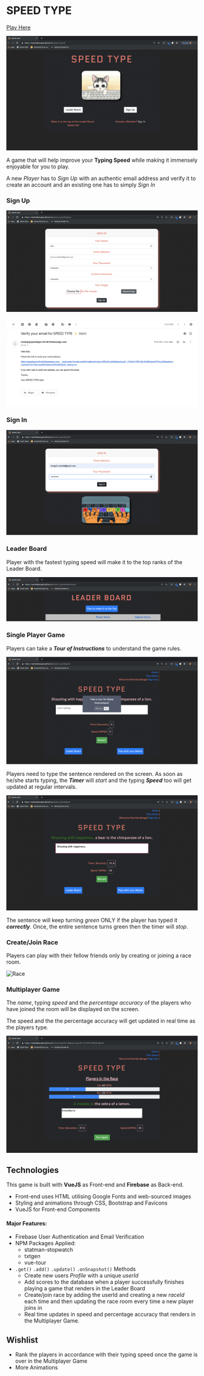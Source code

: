# SPEED TYPE

[Play Here](https://rashidabengali.github.io/speed_type/#/)

![Home Page](src/assets/screenshots/home.png "Home Page")

A game that will help improve your **Typing Speed** while making it immensely enjoyable for you to play.

A new *Player* has to *Sign Up* with an authentic email address and verify it to create an account and an existing one has to simply *Sign In*

### Sign Up

![Sign Up](src/assets/screenshots/signup.png "Sign Up")

![Verify](src/assets/screenshots/verify.png "Verify")

### Sign In

![Sign In](src/assets/screenshots/signin.png "Sign In")

### Leader Board

Player with the fastest typing speed will make it to the top ranks of the Leader Board.

![Leader Board](/src/assets/screenshots/leaderboard.png "leaderboard")

### Single Player Game

Players can take a ***Tour of Instructions*** to understand the game rules.

![Instructions](/src/assets/screenshots/instructions.png "Instructions")

Players need to type the sentence rendered on the screen. As soon as he/she starts typing, the ***Timer*** will *start* and the typing ***Speed*** too will get updated at regular intervals.

![Game](/src/assets/screenshots/game.png "Game")

The sentence will keep turning *green* ONLY if the player has typed it ***correctly***. Once, the entire sentence turns green then the timer will *stop*.

### Create/Join Race

Players can play with their fellow friends only by creating or joining a race room.

![Race](/src/assets/screenshots/race.png "Race")

### Multiplayer Game

The *name*, typing *speed* and the *percentage accuracy* of the players who have joined the room will be displayed on the screen.

The speed and the the percentage accuracy will get updated in real time as the players type.

![Multiplayer Game](/src/assets/screenshots/multi.png "Multiplayer")

Technologies
-------------------------------------------
This game is built with **VueJS** as Front-end and **Firebase** as Back-end.

- Front-end uses HTML utilising Google Fonts and web-sourced images
- Styling and animations through CSS, Bootstrap and Favicons
- VueJS for Front-end Components

#### Major Features:

  * Firebase User Authentication and Email Verification
  * NPM Packages Applied:
    * statman-stopwatch
    * txtgen
    * vue-tour
  * `.get()` `.add()` `.update()` `.onSnapshot()` Methods
    * Create new users *Profile* with a unique *userId*
    * Add scores to the database when a player successfully finishes playing a game that renders in the Leader Board
    * Create/join race by adding the userId and creating a new *raceId* each time and then updating the race room every time a new player joins in
    * Real time updates in speed and percentage accuracy that renders in the Multiplayer Game.

Wishlist
-------------------------------------------------

  * Rank the players in accordance with their typing speed once the game is over in the Multiplayer Game
  * More Animations
